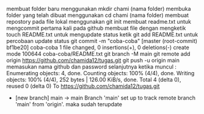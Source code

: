 membuat folder baru menggunakan mkdir chami (nama folder)
membuka folder yang telah dibuat menggunakan cd chami (nama folder)
membuat repostory pada file lokal menggunakan git init
membuat readme.txt untuk mengcommit pertama kali pada github 
membuat file dengan mengketik touch README.txt
untuk mengupdate status ketik git add README.txt
untuk percobaan update status git commit -m "coba-coba" 
[master (root-commit) bf1be20] coba-coba
 1 file changed, 0 insertions(+), 0 deletions(-)
 create mode 100644 coba-coba/README.txt
git branch -M main
git remote add origin https://github.com/chamida12/tugas.git
git push -u origin main
memasukan nama github dan password 
selanjutnya ketika muncul :
Enumerating objects: 4, done.
Counting objects: 100% (4/4), done.
Writing objects: 100% (4/4), 252 bytes | 126.00 KiB/s, done.
Total 4 (delta 0), reused 0 (delta 0)
To https://github.com/chamida12/tugas.git
 * [new branch]      main -> main
Branch 'main' set up to track remote branch 'main' from 'origin'. maka sudah terupdate

